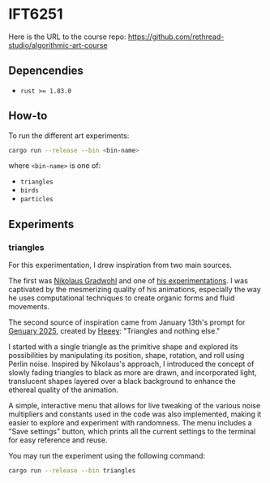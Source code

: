 # IFT6251

Here is the URL to the course repo: https://github.com/rethread-studio/algorithmic-art-course

## Depencendies

- `rust >= 1.83.0`

## How-to

To run the different art experiments:

```bash
cargo run --release --bin <bin-name>
```

where `<bin-name>` is one of:

- `triangles`
- `birds`
- `particles`

## Experiments

### triangles

For this experimentation, I drew inspiration from two main sources.

The first was [Nikolaus Gradwohl](https://www.local-guru.net/) and one of [his experimentations](https://vimeo.com/492731121). I was captivated by the mesmerizing quality of his animations, especially the way he uses computational techniques to create organic forms and fluid movements.

The second source of inspiration came from January 13th's prompt for [Genuary 2025](https://genuary.art/), created by [Heeey](https://heeey.art): "Triangles and nothing else."

I started with a single triangle as the primitive shape and explored its possibilities by manipulating its position, shape, rotation, and roll using Perlin noise. Inspired by Nikolaus's approach, I introduced the concept of slowly fading triangles to black as more are drawn, and incorporated light, translucent shapes layered over a black background to enhance the ethereal quality of the animation.

A simple, interactive menu that allows for live tweaking of the various noise multipliers and constants used in the code was also implemented, making it easier to explore and experiment with randomness. The menu includes a "Save settings" button, which prints all the current settings to the terminal for easy reference and reuse.

You may run the experiment using the following command:

```bash
cargo run --release --bin triangles
```

<!-- ## Resources -->
<!---->
<!-- - GitHub -->
<!--   - https://github.com/stars/etiennecollin/lists/ift6251 -->
<!-- - Videos -->
<!--   - [A collection of WASM demos](https://cliffle.com/p/web-demos/) -->
<!--   - [A WASM tutorial](https://www.youtube.com/watch?v=K63uBfs1K7Y) -->
